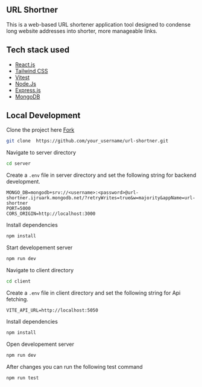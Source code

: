 ## URL Shortner 
 This is a web-based URL shortener application tool designed to condense long website addresses into shorter, more manageable links. 

## Tech stack used
* [React.js](https://react.dev/)
* [Tailwind CSS](https://tailwindcss.com/)
* [Vitest](https://vitest.dev/)
* [Node.Js](https://nodejs.org/en/download)
* [Express.js](https://expressjs.com/)
* [MongoDB](https://www.mongodb.com/cloud/atlas/register)

## Local Development
Clone the project here [Fork](https://github.com/shivam-sharma7/url-shortner/fork)
```bash
git clone  https://github.com/your_username/url-shortner.git
````

Navigate to server directory
```bash
cd server
```
Create a `.env` file in server directory and set the following string for backend development.
```
MONGO_DB=mongodb+srv://<username>:<password>@url-shortner.ijruark.mongodb.net/?retryWrites=true&w=majority&appName=url-shortner
PORT=5000
CORS_ORIGIN=http://localhost:3000
```
Install dependencies
```bash
npm install
```
Start developement server
```bash
npm run dev
```
Navigate to client directory

```bash
cd client
```
Create a `.env` file in client directory and set the following string for Api fetching.
```
VITE_API_URL=http://localhost:5050
```
Install dependencies
```bash
npm install
```
Open developement server
```bash
npm run dev
```
After changes you can run the following test command
```bash
npm run test
```